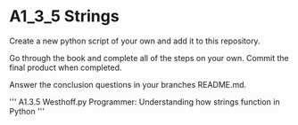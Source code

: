 # A1_3_5 Strings

Create a new python script of your own and add it to this repository. 

Go through the book and complete all of the steps on your own. Commit the final product when completed.

Answer the conclusion questions in your branches README.md.

'''
A1.3.5 Westhoff.py
Programmer:
Understanding how strings function in Python
'''

